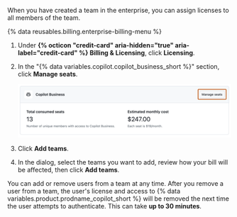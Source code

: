 When you have created a team in the enterprise, you can assign licenses to all members of the team.

{% data reusables.billing.enterprise-billing-menu %}
1. Under **{% octicon "credit-card" aria-hidden="true" aria-label="credit-card" %} Billing & Licensing**, click **Licensing**.
1. In the "{% data variables.copilot.copilot_business_short %}" section, click **Manage seats**.

   ![Screenshot of the "{% data variables.copilot.copilot_business_short %}" section. A button, labeled "Manage seats", is highlighted with an orange outline.](/assets/images/help/copilot/copilot-business-manage-seats.png)

1. Click **Add teams**.
1. In the dialog, select the teams you want to add, review how your bill will be affected, then click **Add teams**.

You can add or remove users from a team at any time. After you remove a user from a team, the user's license and access to {% data variables.product.prodname_copilot_short %} will be removed the next time the user attempts to authenticate. This can take **up to 30 minutes**.
